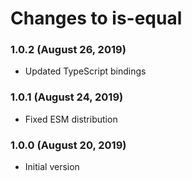 # Changes to is-equal

### 1.0.2 (August 26, 2019)

- Updated TypeScript bindings

### 1.0.1 (August 24, 2019)

- Fixed ESM distribution

### 1.0.0 (August 20, 2019)

- Initial version
